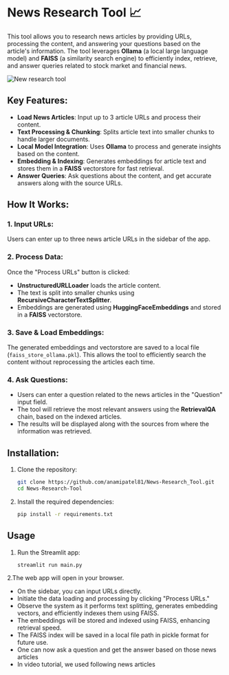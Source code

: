 # News Research Tool 📈

This tool allows you to research news articles by providing URLs, processing the content, and answering your questions based on the article's information. The tool leverages **Ollama** (a local large language model) and **FAISS** (a similarity search engine) to efficiently index, retrieve, and answer queries related to stock market and financial news.

![New research tool](https://github.com/user-attachments/assets/3770d861-02f5-442b-8987-33beb1057bf1)


## Key Features:
- **Load News Articles**: Input up to 3 article URLs and process their content.
- **Text Processing & Chunking**: Splits article text into smaller chunks to handle larger documents.
- **Local Model Integration**: Uses **Ollama** to process and generate insights based on the content.
- **Embedding & Indexing**: Generates embeddings for article text and stores them in a **FAISS** vectorstore for fast retrieval.
- **Answer Queries**: Ask questions about the content, and get accurate answers along with the source URLs.

## How It Works:

### 1. Input URLs:
Users can enter up to three news article URLs in the sidebar of the app.

### 2. Process Data:
Once the "Process URLs" button is clicked:
- **UnstructuredURLLoader** loads the article content.
- The text is split into smaller chunks using **RecursiveCharacterTextSplitter**.
- Embeddings are generated using **HuggingFaceEmbeddings** and stored in a **FAISS** vectorstore.

### 3. Save & Load Embeddings:
The generated embeddings and vectorstore are saved to a local file (`faiss_store_ollama.pkl`). This allows the tool to efficiently search the content without reprocessing the articles each time.

### 4. Ask Questions:
- Users can enter a question related to the news articles in the "Question" input field.
- The tool will retrieve the most relevant answers using the **RetrievalQA** chain, based on the indexed articles.
- The results will be displayed along with the sources from where the information was retrieved.

## Installation:

1. Clone the repository:
   ```bash
   git clone https://github.com/anamipatel81/News-Research_Tool.git
   cd News-Research-Tool
2. Install the required dependencies:
   ```bash
   pip install -r requirements.txt

## Usage

1. Run the Streamlit app:
    ```bash
    streamlit run main.py
2.The web app will open in your browser.

- On the sidebar, you can input URLs directly.
- Initiate the data loading and processing by clicking "Process URLs."
- Observe the system as it performs text splitting, generates embedding vectors, and efficiently indexes them using FAISS.
- The embeddings will be stored and indexed using FAISS, enhancing retrieval speed.
- The FAISS index will be saved in a local file path in pickle format for future use.
- One can now ask a question and get the answer based on those news articles
- In video tutorial, we used following news articles
   
